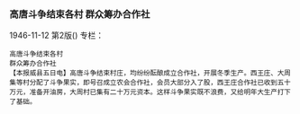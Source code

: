 ### 高唐斗争结束各村  群众筹办合作社

1946-11-12
第2版()
专栏：

    高唐斗争结束各村
    群众筹办合作社
    【本报威县五日电】高唐斗争结束村庄，均纷纷酝酿成立合作社，开展冬季生产。西王庄、大周集等村分配了斗争果实，即号召成立农会合作社，会员大部分入了股，西王庄合作社已收到五十万元，准备开油房，大周村已集有二十万元资本。这样斗争果实既不浪费，又给明年大生产打下了基础。
